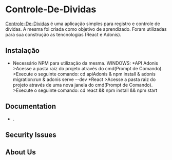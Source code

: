 # Controle-De-Dividas

[Controle-De-Dividas][1] é uma aplicação simples para registro e controle de dívidas. A mesma foi criada como objetivo de aprendizado. Foram utilizadas para sua construção
as tencnologias (React e Adonis).

Instalação
------------

* Necessário NPM para utilização da mesma.
WINDOWS:
    *API Adonis
        >Acesse a pasta raiz do projeto através do cmd(Prompt de Comando).
        >Execute o seguinte comando:
            cd apiAdonis & npm install & adonis migration:run & adonis serve --dev
    *React
        >Acesse a pasta raiz do projeto através de uma nova janela do cmd(Prompt de Comando).
        >Execute o seguinte comando:
            cd react && npm install && npm start

Documentation
-------------

* .

Security Issues
---------------


About Us
--------


[1]: https://symfony.com